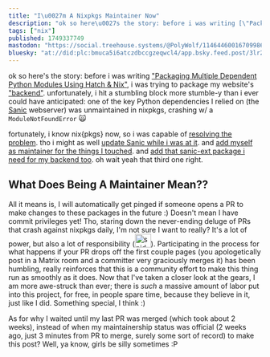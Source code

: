```yaml
---
title: "I\u0027m A Nixpkgs Maintainer Now"
description: "ok so here\u0027s the story: before i was writing [\"Packaging Multiple Dependent Python Modules Using Hatch \u0026 Nix\"](https://wolfgirl.dev/blog/..."
tags: ["nix"]
published: 1749337749
mastodon: "https://social.treehouse.systems/@PolyWolf/114644600167099861"
bluesky: "at://did:plc:bmuca5i6atczdbccgzeqwcl4/app.bsky.feed.post/3lr2hsbahf22p"
---
```


ok so here's the story: before i was writing ["Packaging Multiple Dependent Python Modules Using Hatch & Nix"](https://wolfgirl.dev/blog/2025-05-15-packaging-multiple-dependent-python-modules-using-hatch-nix/), i was trying to package my website's ["backend"](https://github.com/p0lyw0lf/crossposter). unfortunately, i hit a stumbling block more stumble-y than i ever could have anticipated: one of the key Python dependencies I relied on (the [Sanic](https://sanic.dev/en/) webserver) was unmaintained in nixpkgs, crashing w/ a `ModuleNotFoundError` 🙀

fortunately, i know nix{pkgs} now, so i was capable of [resolving the problem](https://github.com/NixOS/nixpkgs/pull/409605). tho i might as well [update Sanic while i was at it](https://github.com/NixOS/nixpkgs/pull/409599). and [add myself as maintainer for the things I touched](https://github.com/NixOS/nixpkgs/pull/410499). and [add that sanic-ext package i need for my backend too](https://github.com/NixOS/nixpkgs/pull/410691). oh wait yeah that third one right.

## What Does Being A Maintainer Mean??

All it means is, I will automatically get pinged if someone opens a PR to make changes to these packages in the future :) Doesn't mean I have commit privileges yet! Tho, staring down the never-ending deluge of PRs that crash against nixpkgs daily, I'm not sure I want to really? It's a lot of power, but also a lot of responsibility (<img src="https://static.wolfgirl.dev/polywolf/blog/01974c83-e2a2-7bb3-acae-aeb9b4cea33e/Mvc2-spiderman.png" alt="spiderman" title="spiderman" style="display: inline; width: 32px; height: 27.5px; vertical-align: bottom;" />). Participating in the process for what happens if your PR drops off the first couple pages (you apologetically post in a Matrix room and a committer very graciously merges it) has been humbling, really reinforces that this is a community effort to make this thing run as smoothly as it does. Now that I've taken a closer look at the gears, I am more awe-struck than ever; there is _such_ a massive amount of labor put into this project, for free, in people spare time, because they believe in it, just like I did. Something special, I think :)

As for why I waited until my last PR was merged (which took about 2 weeks), instead of when my maintainership status was official (2 weeks ago, just 3 minutes from PR to merge, surely some sort of record) to make this post? Well, ya know, girls be silly sometimes :P
